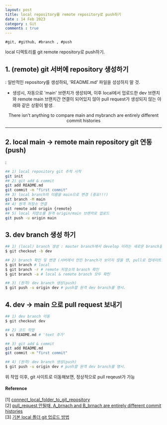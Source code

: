 ```yaml
---
layout: post
title: local repository를 remote repository로 push하기
date : 14 Feb 2023
category : Git
comments : true
---
```


`#git, #github, #branch , #push
`

local 디렉토리를 git remote repository로 push하기.


## 1. (remote) git 서버에 repository 생성하기
 : 일반적인 repository를 생성하되, 'README.md' 파일을 성성하지 말 것.
- 생성시, 자동으로 'main' 브랜치가 생성되며, 이후 local에서 업로드한 dev 브랜치와 remote main 브랜치간 연결이 되어있지 않아 pull request가 생성되지 않는 아래와 같은 상황이 발생.

<center>
There isn't anything to compare
main and mybranch are entirely different commit histories
</center> 


---

## 2. local main ->  remote main repository git 연동(push)
 : 
```sh
## 1) local repository git 추적 시작
git init
## 2) git add & commit 
git add README.md
git commit -m "first commit"
## 3) local branch의 이름을 main으로 변경 (중요!!!)
git branch -M main
## 4) 원격 저장소 연결
git remote add origin {remote}
## 5) local 저장소를 원격 origin/main 브랜치로 업로드
git push -u origin main
```

## 3. dev branch 생성 하기

```sh
## 1) (local) branch 생성 : master branch에서 develop 이라는 새로운 branch를 만들고 갈아탄다.
$ git checkout -b dev

## 2) branch 확인 및 변경 (서버에서 만든 branch가 보이지 않을 땐, pull로 업데이트)
$ git branch # local
$ git branch -r # remote 저장소의 branch 확인
$ git branch -a # local & remote branch 모두 확인

## 3) (원격) dev branch 생성(push)
$ git push -u origin dev # push할 원격 dev branch를 명시.
```

## 4. dev -> main 으로 pull request 보내기
```sh
## 1) dev branch 이동
$ git checkout dev

## 2) 코드 작업
$ vi README.md # 'text 추가'

## 3) git add & commit 
git add README.md
git commit -m "first commit"

## 4) (원격) dev branch 생성(push)
$ git push -u origin dev # push할 원격 dev branch를 명시.
```

위 작업 이후, git 사이트로 이동해보면, 정상적으로 pull reqeust가 가능



#### Reference

[1] [connect_local_folder_to_git_repository](https://stackoverflow.com/questions/36132956/how-to-connect-local-folder-to-git-repository-and-start-making-changes-on-branch)  
[2] [pull_request 안될때, A_brnach and B_brnach are entirely different commit histories](https://gobae.tistory.com/137)  
[3] [기본 local 폴더 git 업로드 방법](https://huzz.tistory.com/34)